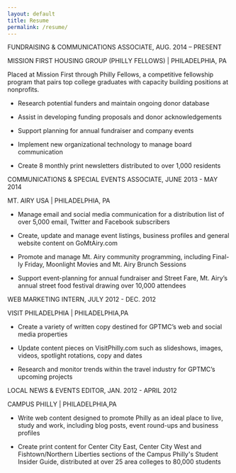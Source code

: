 ```yaml
---
layout: default
title: Resume
permalink: /resume/
---
```


FUNDRAISING & COMMUNICATIONS ASSOCIATE, AUG. 2014 – PRESENT

MISSION FIRST HOUSING GROUP (PHILLY FELLOWS) | PHILADELPHIA, PA

Placed at Mission First through Philly Fellows, a competitive fellowship program that pairs top college graduates with capacity building positions at nonprofits. 

* Research potential funders and maintain ongoing donor database 

* Assist in developing funding proposals and donor acknowledgements

* Support planning for annual fundraiser and company events

* Implement new organizational technology to manage board communication

* Create 8 monthly print newsletters distributed to over 1,000 residents

COMMUNICATIONS & SPECIAL EVENTS ASSOCIATE, JUNE 2013 - MAY 2014

MT. AIRY USA | PHILADELPHIA, PA 

* Manage email and social media communication for a distribution list of over 5,000 email, Twitter and Facebook subscribers 

* Create, update and manage event listings, business profiles and general website content on GoMtAiry.com

* Promote and manage Mt. Airy community programming, including Final-ly Friday, Moonlight Movies and Mt. Airy Brunch Sessions

* Support event-planning for annual fundraiser and Street Fare, Mt. Airy’s annual street food festival drawing over 10,000 attendees

WEB MARKETING INTERN, JULY 2012 - DEC. 2012

VISIT PHILADELPHIA | PHILADELPHIA,PA

* Create a variety of written copy destined for GPTMC’s web and social media properties

* Update content pieces on VisitPhilly.com such as slideshows, images, videos, spotlight rotations, copy and dates

* Research and monitor trends within the travel industry for GPTMC’s upcoming projects

LOCAL NEWS & EVENTS EDITOR, JAN. 2012 - APRIL 2012

CAMPUS PHILLY | PHILADELPHIA,PA

* Write web content designed to promote Philly as an ideal place to live, study and work, including blog posts, event round-ups and business profiles

* Create print content for Center City East, Center City West and Fishtown/Northern Liberties sections of the Campus Philly's Student Insider Guide, distributed at over 25 area colleges to 80,000 students